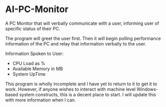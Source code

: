 # AI-PC-Monitor

A PC Monitor that will verbally communicate with a user, informing user of specific status of their PC.

The program will greet the user first. Then it will begin polling performance information of the PC and relay that information
verbally to the user.

Information Spoken to User:
- CPU Load as %
- Available Memory in MB
- System UpTime


This program is wholly incomplete and I have yet to return to it to get it to work. However, if anyone wishes to interact with machine 
level Windows-based system constructs, this is a decent place to start. I will update this with more information when I can.
